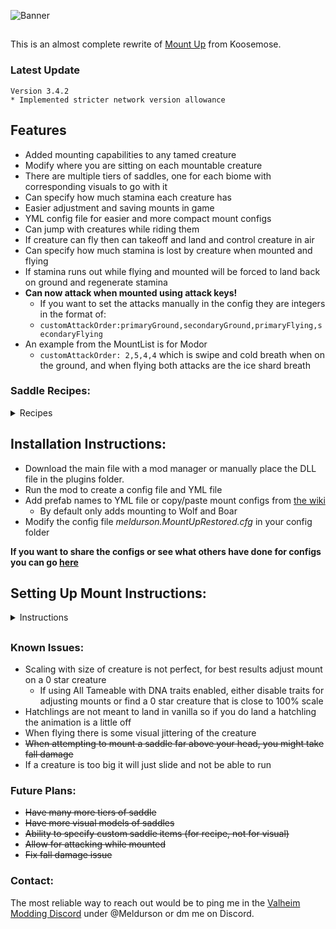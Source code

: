 

![Banner](https://raw.githubusercontent.com/meldurson/MountUpRestored/main/Pics/Banner.png)
##  
This is an almost complete rewrite of [Mount Up](https://www.nexusmods.com/valheim/mods/1091) from Koosemose.

### Latest Update
    Version 3.4.2
    * Implemented stricter network version allowance
	

## Features
* Added mounting capabilities to any tamed creature
* Modify where you are sitting on each mountable creature
* There are multiple tiers of saddles, one for each biome with corresponding visuals to go with it
* Can specify how much stamina each creature has
*  Easier adjustment and saving mounts in game
*  YML config file for easier and more compact mount configs
*  Can jump with creatures while riding them
*  If creature can fly then can takeoff and land and control creature in air
*  Can specify how much stamina is lost by creature when mounted and flying
*  If stamina runs out while flying and mounted will be forced to land back on ground and regenerate stamina
*  __Can now attack when mounted using attack keys!__
    *  If you want to set the attacks manually in the config they are integers in the format of:
    * ```customAttackOrder:primaryGround,secondaryGround,primaryFlying,secondaryFlying```
* An example from the MountList is for Modor
    * ```customAttackOrder: 2,5,4,4``` which is swipe and cold breath when on the ground, and when flying both attacks are the ice shard breath

### Saddle Recipes:

<details>
  <summary>Recipes</summary>
  
| Tier     | ID | Required Items | Crafting Station |
| ---- | ----------- | ----------- |----------- |
| Meadows | SaddleT1  |6 Leather Scraps, 4 Deer Hide, 2 Hard Antler, 10 Dandelion | Workbench lvl 1
| Black Forest| SaddleT2  |6 Troll Hide, 4 Deer Hide, 4 Bronze, 3 Ancient Seeds | Forge lvl 1
| Swamp | SaddleT3  |15 Deer Hide, 10 Ancient Bark, 6 Iron, 10 Guck | Forge lvl 2
| Mountain | SaddleT4  |6 Wolf Pelt, 4 Deer Hide, 2 Obsidian, 5 Silver, 10 Freeze Gland | Workbench lvl 4
| Plains | SaddleT5  |6 Lox Pelt, 4 Deer Hide, 4 Black Metal, 1 Lox Trophy, 5 Tar | Forge lvl 3
| Mistlands | SaddleT6  |15 Scale Hide, 6 Obsidian, 6 Yggdrasil Wood, 10 Sap, 3 Eitr | Workbench lvl 5
| Ashlands | SaddleT7  |10 Lox Pelt, 2 Morgen Heart, 6 Flametal, 5 Tar | Forge lvl 4
| Deep North| SaddleT8  |20 Wolf Pelt, 10 Scale Hide, 1 Iolite, 50 Freeze Gland  | Artisan Table lvl 2



</details>

##

## Installation Instructions:

* Download the main file with a mod manager or manually place the DLL file in the plugins folder.
* Run the mod to create a config file and YML file
* Add prefab names to YML file or copy/paste mount configs from [the wiki](https://valheim.thunderstore.io/package/Meldurson/MountUpRestored/wiki/1368-premade-configs/)
    * By default only adds mounting to Wolf and Boar
* Modify the config file *meldurson.MountUpRestored.cfg* in your config folder

__If you want to share the configs or see what others have done for configs you can go [here](https://github.com/meldurson/MountUpRestored/discussions/1)__

## Setting Up Mount Instructions:
<details>
  <summary>Instructions</summary>

* __To add a new creature to be mountable from scratch the first step is to add it to the YML file__
    * To add a creature to the MountList, add the prefab name to a new line followed by a colon ":" such as for a Drake, the prefab name is Hatchling
    *   ```
        Hatchling:
        ```
* When you encounter this creature for the first time the full config will be completed written and attempt to stick the saddle to the correct part of the creature
    * The mountpath is the bone of the creature that the saddle will be stuck to. 
    * When loading the creature for the first time, it will output the mountpath to the Bepinex window along with other alternatives it has found.
        * You can copy/paste these alternatives into the mountpath of the yml if you want to change the bone the saddle is stuck to.
* To modify the location of the saddle and where the player sits (as by default it most likely will not be in the correct position) you will have to enable adjustments in the config
* In the config *meldurson.MountUpRestored.cfg* set __Enable Adjust Custom Mounts = true__
* Now once you are in the world with adjustments enabled you will need to attach a saddle.
    * The default saddle tier of a config is tier 5 (Plains Tier) 
    * You will need to use the correct tier saddle on the creature, and it will then equip the saddle on the creature
* The Tiers are __1-8:__ *Each tier corresponds to a biome* (1:Meadows,2:Black Forest,3:Swamp...etc)
* The saddle tier specifies what visual saddle you want and has an item to go along with it. If you want to overwrite the item that is used you can set the *customSaddle* to a specific tier such as:
    *   ```
        Dragon:
            saddleTier: 4
            customSaddle: 6
        ```
    * This will give Modor a tier 4 (Mountains) visual saddle but require a Tier 6 (Mistlands) saddle to be used as the saddle item
    * You can also specify another item by prefab name such as:
    *   ```
        GoblinBrute:
            saddleTier: 5
            customSaddle: SaddleLox
        ```
    * This will give Fueling Berserkers a tier 5 (Plains) visual but you will use a standard Lox saddle as the item
* If you want a more traditional simple saddle you can set the saddle tier to 0 (this will be default add the saddle item to be Tier 5 Saddle)
* There is a possiblity you cannot see the saddle in its current location, or you can see it but cannot mount it, in this case you can use __Alt+E__ to force mount the saddle *(I reccomend enabling god mode before this as it does not check distance and can cause damage)*
* Onced mounted can now enter edit mode __(controls at top of screen)__ and move the saddle and mount point and rotate the both saddle and mountpoint
    * It is reccomended to cycle controls to rotate first
    * Once you want to save the current location and rotation you can with __Ctrl+S__ which writes it to the YML file
* Currently you cannot change the scale of the saddle when editing in game, you have to edit the scale in the YML
* To reload the YML file, logout and log in
* Due to scaling issues, you may need to reload and adjust the forward/back once or twice for it to scale correctly with different levels of creatures

</details>

##
### Known Issues:

* Scaling with size of creature is not perfect, for best results adjust mount on a 0 star creature
    * If using All Tameable with DNA traits enabled, either disable traits for adjusting mounts or find a 0 star creature that is close to 100% scale
* Hatchlings are not meant to land in vanilla so if you do land a hatchling the animation is a little off
* When flying there is some visual jittering of the creature
* ~~When attempting to mount a saddle far above your head, you might take fall damage~~
* If a creature is too big it will just slide and not be able to run


### Future Plans:
* ~~Have many more tiers of saddle~~
* ~~Have more visual models of saddles~~
* ~~Ability to specify custom saddle items (for recipe, not for visual)~~
* ~~Allow for attacking while mounted~~
* ~~Fix fall damage issue~~

### Contact:
The most reliable way to reach out would be to ping me in the [Valheim Modding Discord](https://discord.com/invite/GUEBuCuAMz) under @Meldurson or dm me on Discord.
